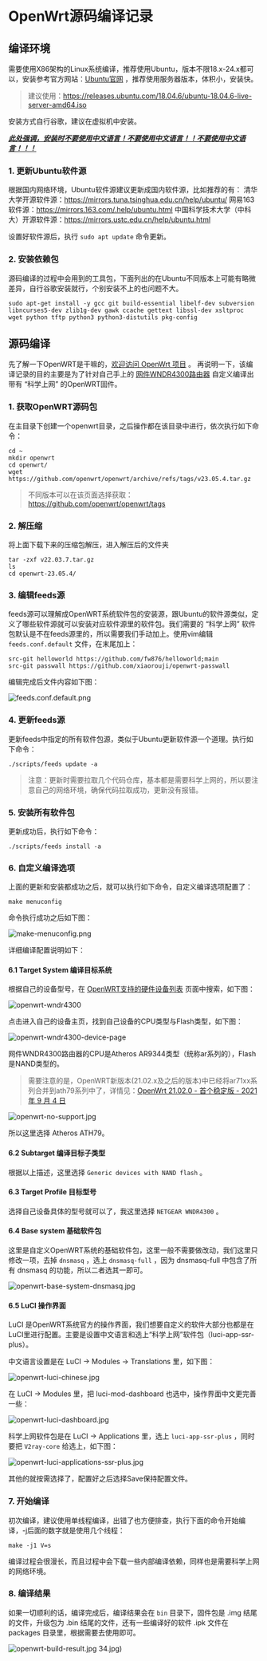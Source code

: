 # OpenWrt源码编译记录

## 编译环境

需要使用X86架构的Linux系统编译，推荐使用Ubuntu，版本不限18.x-24.x都可以，安装参考官方网站：[Ubuntu官网](https://ubuntu.com/) ，推荐使用服务器版本，体积小，安装快。

> 建议使用：https://releases.ubuntu.com/18.04.6/ubuntu-18.04.6-live-server-amd64.iso

安装方式自行谷歌，建议在虚拟机中安装。 

***<u>此处强调，安装时不要使用中文语言！不要使用中文语言！！不要使用中文语言！！！</u>***

### 1. 更新Ubuntu软件源

根据国内网络环境，Ubuntu软件源建议更新成国内软件源，比如推荐的有：
清华大学开源软件源：https://mirrors.tuna.tsinghua.edu.cn/help/ubuntu/
网易163软件源：https://mirrors.163.com/.help/ubuntu.html
中国科学技术大学（中科大）开源软件源：https://mirrors.ustc.edu.cn/help/ubuntu.html

设置好软件源后，执行 `sudo apt update` 命令更新。


### 2. 安装依赖包

源码编译的过程中会用到的工具包，下面列出的在Ubuntu不同版本上可能有略微差异，自行谷歌安装就行，个别安装不上的也问题不大。

```shell
sudo apt-get install -y gcc git build-essential libelf-dev subversion libncurses5-dev zlib1g-dev gawk ccache gettext libssl-dev xsltproc wget python tftp python3 python3-distutils pkg-config
```

## 源码编译

先了解一下OpenWRT是干嘛的，[欢迎访问 OpenWrt 项目](https://openwrt.org/zh/start) 。
再说明一下，该编译记录的目的主要是为了针对自己手上的 [网件WNDR4300路由器](https://www.netgear.com/support/product/wndr4300/) 自定义编译出带有 “科学上网” 的OpenWRT固件。

### 1. 获取OpenWRT源码包

在主目录下创建一个openwrt目录，之后操作都在该目录中进行，依次执行如下命令：

```shell
cd ~
mkdir openwrt
cd openwrt/
wget https://github.com/openwrt/openwrt/archive/refs/tags/v23.05.4.tar.gz
```

> 不同版本可以在该页面选择获取：https://github.com/openwrt/openwrt/tags

### 2. 解压缩

将上面下载下来的压缩包解压，进入解压后的文件夹

```shell
tar -zxf v22.03.7.tar.gz
ls
cd openwrt-23.05.4/
```

### 3. 编辑feeds源

feeds源可以理解成OpenWRT系统软件包的安装源，跟Ubuntu的软件源类似，定义了哪些软件源就可以安装对应软件源里的软件包。我们需要的 “科学上网” 软件包默认是不在feeds源里的，所以需要我们手动加上。使用vim编辑 `feeds.conf.default` 文件，在末尾加上：

```shell
src-git helloworld https://github.com/fw876/helloworld;main
src-git passwall https://github.com/xiaorouji/openwrt-passwall
```

编辑完成后文件内容如下图：

![feeds.conf.default.png](https://s.ilovews.com:88/markdown/9XMZmM_20240731_152301.png)

### 4. 更新feeds源

更新feeds中指定的所有软件包源，类似于Ubuntu更新软件源一个道理。执行如下命令：

```shell
./scripts/feeds update -a
```

> 注意：更新时需要拉取几个代码仓库，基本都是需要科学上网的，所以要注意自己的网络环境，确保代码拉取成功，更新没有报错。

### 5. 安装所有软件包

更新成功后，执行如下命令：

```shell
./scripts/feeds install -a
```

### 6. 自定义编译选项

上面的更新和安装都成功之后，就可以执行如下命令，自定义编译选项配置了：

```shell
make menuconfig
```

命令执行成功之后如下图：

![make-menuconfig.png](https://s.ilovews.com:88/markdown/8CYzMZ_20240731_153301.png)

详细编译配置说明如下：

#### 6.1 Target System 编译目标系统

根据自己的设备型号，在 [OpenWRT支持的硬件设备列表](https://openwrt.org/toh/start) 页面中搜索，如下图：

![openwrt-wndr4300](https://s.ilovews.com:88/markdown/Cj8TBI_20240731_163728.png)

点击进入自己的设备主页，找到自己设备的CPU类型与Flash类型，如下图：

![openwrt-wndr4300-device-page](https://s.ilovews.com:88/markdown/D4fw3g_20240731_164242.png)

网件WNDR4300路由器的CPU是Atheros AR9344类型（统称ar系列的），Flash是NAND类型的。

> 需要注意的是，OpenWRT新版本(21.02.x及之后的版本)中已经将ar71xx系列合并到ath79系列中了，详情见：[OpenWrt 21.02.0 - 首个稳定版 - 2021 年 9 月 4 日](https://openwrt.org/zh/releases/21.02/notes-21.02.0#%E4%B8%8D%E5%86%8D%E6%94%AF%E6%8C%81%E7%9A%84%E8%AE%BE%E5%A4%87)

![openwrt-no-support.jpg](https://s.ilovews.com:88/markdown/17224184153973_20240801_101052.jpg)

所以这里选择 Atheros ATH79。

#### 6.2 Subtarget 编译目标子类型

根据以上描述，这里选择 `Generic devices with NAND flash` 。

#### 6.3 Target Profile 目标型号

选择自己设备具体的型号就可以了，我这里选择 `NETGEAR WNDR4300` 。

#### 6.4 Base system 基础软件包

这里是自定义OpenWRT系统的基础软件包，这里一般不需要做改动，我们这里只修改一项，去掉 `dnsmasq` ，选上 `dnsmasq-full` ，因为 dnsmasq-full 中包含了所有 dnsmasq 的功能，所以二者选其一即可。

![openwrt-base-system-dnsmasq.jpg](https://s.ilovews.com:88/markdown/17224214228374_20240801_101153.jpg)

#### 6.5 LuCI 操作界面

LuCI 是OpenWRT系统官方的操作界面，我们想要自定义的软件大部分也都是在LuCI里进行配置。主要是设置中文语言和选上“科学上网”软件包（luci-app-ssr-plus）。

中文语言设置是在 LuCI -> Modules -> Translations 里，如下图：

![openwrt-luci-chinese.jpg](https://s.ilovews.com:88/markdown/17224220967717_20240801_101237.jpg)

在 LuCI -> Modules 里，把 luci-mod-dashboard 也选中，操作界面中文更完善一些：

![openwrt-luci-dashboard.jpg](https://s.ilovews.com:88/markdown/17224225116107_20240801_101320.jpg)


科学上网软件包是在 LuCI -> Applications 里，选上 `luci-app-ssr-plus` ，同时要把 `V2ray-core` 给选上，如下图：

![openwrt-luci-applications-ssr-plus.jpg](https://s.ilovews.com:88/markdown/3690XY_20240801_102025.png)
 

其他的就按需选择了，配置好之后选择Save保持配置文件。

### 7. 开始编译

初次编译，建议使用单线程编译，出错了也方便排查，执行下面的命令开始编译，-j后面的数字就是使用几个线程：

```shell
make -j1 V=s
```

编译过程会很漫长，而且过程中会下载一些内部编译依赖，同样也是需要科学上网的网络环境。

### 8. 编译结果

如果一切顺利的话，编译完成后，编译结果会在 `bin` 目录下，固件包是 .img 结尾的文件，升级包为 .bin 结尾的文件，还有一些编译好的软件 .ipk 文件在 packages 目录里，根据需要去使用即可。

![openwrt-build-result.jpg](https://s.ilovews.com:88/markdown/17224230448934_20240801_101444.jpg)
34.jpg)
